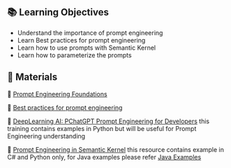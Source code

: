 ## 📚 Learning Objectives
- Understand the importance of prompt engineering
- Learn Best practices for prompt engineering
- Learn how to use prompts with Semantic Kernel
- Learn how to parameterize the prompts

## 📌 Materials      

🔗 [Prompt Engineering Foundations](https://learn.epam.com/detailsPage?id=92d11cb4-dbaa-45a3-8b22-60f9f391f588)

🔗 [Best practices for prompt engineering](https://platform.openai.com/docs/guides/prompt-engineering)

🔗 [DeepLearning AI: PChatGPT Prompt Engineering for Developers](https://www.deeplearning.ai/short-courses/chatgpt-prompt-engineering-for-developers/) this training contains examples in Python but will be useful for Prompt Engineering understanding 

🔗 [Prompt Engineering in Semantic Kernel](https://learn.microsoft.com/en-us/semantic-kernel/prompts/) this resource contains example in C# and Python only, for Java examples please refer [Java Examples](https://github.com/microsoft/semantic-kernel/tree/java-v1/java/samples/sample-code/src/main/java/com/microsoft/semantickernel/samples/documentationexamples) 
